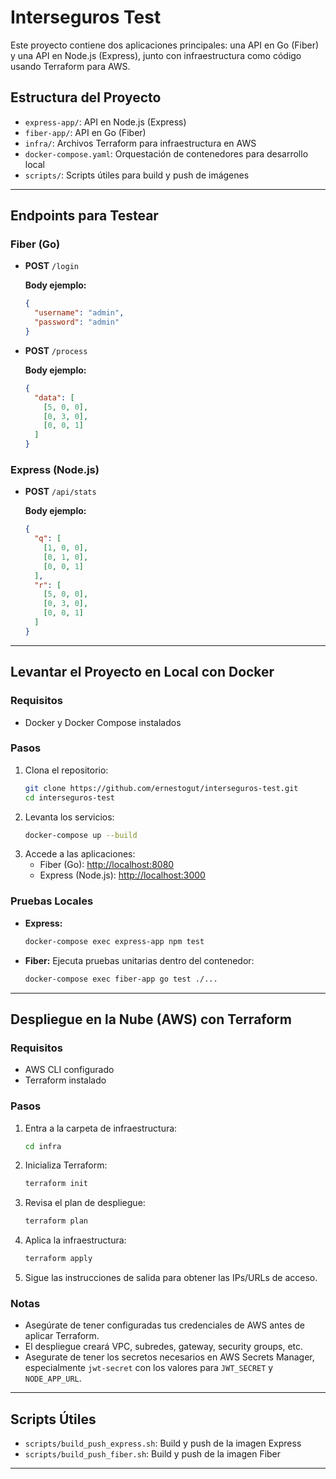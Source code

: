# Interseguros Test

Este proyecto contiene dos aplicaciones principales: una API en Go (Fiber) y una API en Node.js (Express), junto con infraestructura como código usando Terraform para AWS.

## Estructura del Proyecto

- `express-app/`: API en Node.js (Express)
- `fiber-app/`: API en Go (Fiber)
- `infra/`: Archivos Terraform para infraestructura en AWS
- `docker-compose.yaml`: Orquestación de contenedores para desarrollo local
- `scripts/`: Scripts útiles para build y push de imágenes

---

## Endpoints para Testear

### Fiber (Go)

- **POST** `/login`

  **Body ejemplo:**

  ```json
  {
    "username": "admin",
    "password": "admin"
  }
  ```

- **POST** `/process`

  **Body ejemplo:**

  ```json
  {
    "data": [
      [5, 0, 0],
      [0, 3, 0],
      [0, 0, 1]
    ]
  }
  ```

### Express (Node.js)

- **POST** `/api/stats`

  **Body ejemplo:**

  ```json
  {
    "q": [
      [1, 0, 0],
      [0, 1, 0],
      [0, 0, 1]
    ],
    "r": [
      [5, 0, 0],
      [0, 3, 0],
      [0, 0, 1]
    ]
  }
  ```

---

## Levantar el Proyecto en Local con Docker

### Requisitos

- Docker y Docker Compose instalados

### Pasos

1. Clona el repositorio:
   ```bash
   git clone https://github.com/ernestogut/interseguros-test.git
   cd interseguros-test
   ```
2. Levanta los servicios:
   ```bash
   docker-compose up --build
   ```
3. Accede a las aplicaciones:
   - Fiber (Go): [http://localhost:8080](http://localhost:8080)
   - Express (Node.js): [http://localhost:3000](http://localhost:3000)

### Pruebas Locales

- **Express:**
  ```bash
  docker-compose exec express-app npm test
  ```
- **Fiber:**
  Ejecuta pruebas unitarias dentro del contenedor:
  ```bash
  docker-compose exec fiber-app go test ./...
  ```

---

## Despliegue en la Nube (AWS) con Terraform

### Requisitos

- AWS CLI configurado
- Terraform instalado

### Pasos

1. Entra a la carpeta de infraestructura:
   ```bash
   cd infra
   ```
2. Inicializa Terraform:
   ```bash
   terraform init
   ```
3. Revisa el plan de despliegue:
   ```bash
   terraform plan
   ```
4. Aplica la infraestructura:
   ```bash
   terraform apply
   ```
5. Sigue las instrucciones de salida para obtener las IPs/URLs de acceso.

### Notas

- Asegúrate de tener configuradas tus credenciales de AWS antes de aplicar Terraform.
- El despliegue creará VPC, subredes, gateway, security groups, etc.
- Asegurate de tener los secretos necesarios en AWS Secrets Manager, especialmente `jwt-secret` con los valores para `JWT_SECRET` y `NODE_APP_URL`.

---

## Scripts Útiles

- `scripts/build_push_express.sh`: Build y push de la imagen Express
- `scripts/build_push_fiber.sh`: Build y push de la imagen Fiber

---
